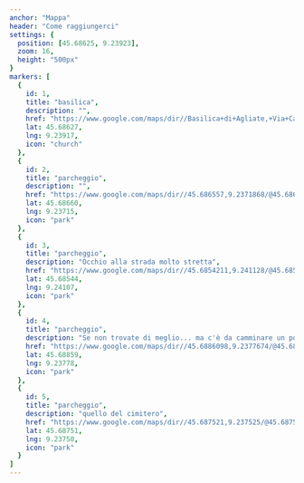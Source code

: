 ```yaml
---
anchor: "Mappa"
header: "Come raggiungerci"
settings: {
  position: [45.68625, 9.23923],
  zoom: 16,
  height: "500px"
}
markers: [
  {
    id: 1,
    title: "basilica",
    description: "",
    href: "https://www.google.com/maps/dir//Basilica+di+Agliate,+Via+Cavour,+28,+20841+Agliate+MB/@45.6862144,9.2371067,17z/data=!3m1!5s0x4786a34c14289711:0x16f7f1cfee63cd5d!4m8!4m7!1m0!1m5!1m1!1s0x4786bcb6b442e50b:0xc4b260e43c91fe55!2m2!1d9.2392954!2d45.6862107",
    lat: 45.68627,
    lng: 9.23917,
    icon: "church"
  },
  {
    id: 2,
    title: "parcheggio",
    description: "",
    href: "https://www.google.com/maps/dir//45.686557,9.2371868/@45.6864503,9.2376591,19z/data=!3m1!5s0x4786a34c14289711:0x16f7f1cfee63cd5d!4m2!4m1!3e0",
    lat: 45.68660,
    lng: 9.23715,
    icon: "park"
  },
  {
    id: 3,
    title: "parcheggio",
    description: "Occhio alla strada molto stretta",
    href: "https://www.google.com/maps/dir//45.6854211,9.241128/@45.685186,9.2405616,19z/data=!3m1!5s0x4786a34c14289711:0x16f7f1cfee63cd5d!4m2!4m1!3e0",
    lat: 45.68544,
    lng: 9.24107,
    icon: "park"
  },
  {
    id: 4,
    title: "parcheggio",
    description: "Se non trovate di meglio... ma c'è da camminare un pochino",
    href: "https://www.google.com/maps/dir//45.6886098,9.2377674/@45.6884266,9.2376682,82m/data=!3m2!1e3!5s0x4786a34c14289711:0x16f7f1cfee63cd5d!4m2!4m1!3e0",
    lat: 45.68859,
    lng: 9.23778,
    icon: "park"
  },
  {
    id: 5,
    title: "parcheggio",
    description: "quello del cimitero",
    href: "https://www.google.com/maps/dir//45.687521,9.237525/@45.6875219,9.2369778,173m/data=!3m1!1e3!4m2!4m1!3e0",
    lat: 45.68751,
    lng: 9.23750,
    icon: "park"
  }
]
---
```

